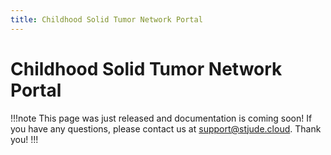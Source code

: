 ```yaml
---
title: Childhood Solid Tumor Network Portal
---
```


# Childhood Solid Tumor Network Portal
!!!note
This page was just released and documentation is coming soon! If you have any questions, please contact us at support@stjude.cloud. Thank you!
!!!